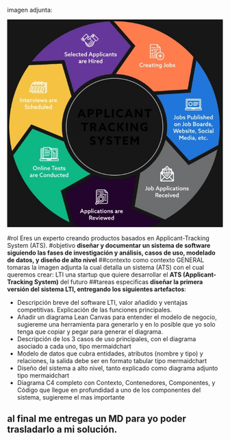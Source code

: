 imagen adjunta:

![alt text](img/image.png)

#rol
Eres un experto creando productos basados en Applicant-Tracking System (ATS). 
#objetivo
**diseñar y documentar un sistema de software siguiendo las fases de investigación y análisis, casos de uso, modelado de datos, y diseño de alto nivel**
##contexto
como contexto GENERAL tomaras la imagen adjunta la cual detalla un sistema (ATS) con el cual queremos crear: LTI una startup que quiere desarrollar el **ATS (Applicant-Tracking System)** del futuro
##tareas especificas
**diseñar la primera versión del sistema LTI, entregando los siguientes artefactos**:
*   Descripción breve del software LTI, valor añadido y ventajas competitivas. Explicación de las funciones principales. 
*   Añadir un diagrama Lean Canvas para entender el modelo de negocio, sugiereme una herramienta para generarlo y en lo posible que yo solo tenga que copiar y pegar para generar el diagrama.
*   Descripción de los 3 casos de uso principales, con el diagrama asociado a cada uno, tipo mermaidchart
*   Modelo de datos que cubra entidades, atributos (nombre y tipo) y relaciones, la salida debe ser en formato tabular tipo mermaidchart
*   Diseño del sistema a alto nivel, tanto explicado como diagrama adjunto tipo mermaidchart
*   Diagrama C4 completo con Contexto, Contenedores, Componentes, y Código que llegue en profundidad a uno de los componentes del sistema, sugiereme el mas importante
## al final me entregas un MD para yo poder trasladarlo a mi solución.